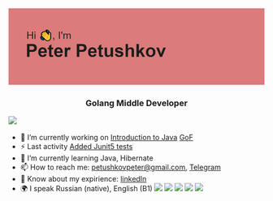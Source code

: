 <img src="https://github.com/Vaixle/Vaixle/blob/main/header.png" alt="Profile image">
<h3 align="center">Golang Middle Developer</h3>

![](https://komarev.com/ghpvc/?username=Vaixle)

- 🔭 I’m currently working on [Introduction to Java](https://github.com/Vaixle/introductionToJava) [GoF](https://github.com/Vaixle/GoF)
- ⚡ Last activity [Added Junit5 tests](https://github.com/Vaixle/talkme-shop-api/tree/main/src/test/java/com/vaixle/talkme)
- 🌱 I’m currently learning Java, Hibernate
- 📫 How to reach me: petushkovpeter@gmail.com, [Telegram](https://t.me/vaixle)
- 📄 Know about my expirience: [linkedIn](https://www.linkedin.com/in/petr-petushkov-764850234/)
- 🌍 I speak Russian (native), English (B1)
![](http://github-profile-summary-cards.vercel.app/api/cards/profile-details?username=Vaixle&theme=2077)
![](http://github-profile-summary-cards.vercel.app/api/cards/repos-per-language?username=Vaixle&theme=2077)
![](http://github-profile-summary-cards.vercel.app/api/cards/most-commit-language?username=Vaixle&theme=2077)
![](http://github-profile-summary-cards.vercel.app/api/cards/stats?username=Vaixle&theme=2077)
![](http://github-profile-summary-cards.vercel.app/api/cards/productive-time?username=Vaixle&theme=2077&utcOffset=8)
